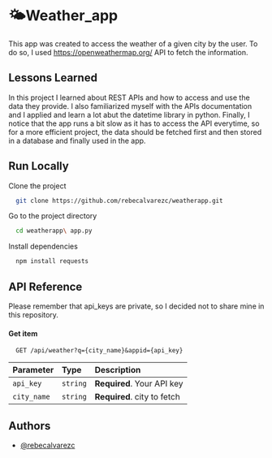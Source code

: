 # 🌤Weather_app
This app was created to access the weather of a given city by the user. To do so, I used https://openweathermap.org/ API to fetch the information.

## Lessons Learned
In this project I learned about REST APIs and how to access and use the data they provide. I also familiarized myself with the APIs documentation and I applied and learn a lot abut the datetime library in python.
Finally, I notice that the app runs a bit slow as it has to access the API everytime, so for a more efficient project, the data should be fetched first and then
stored in a database and finally used in the app.


## Run Locally

Clone the project

```bash
  git clone https://github.com/rebecalvarezc/weatherapp.git
```

Go to the project directory

```bash
  cd weatherapp\ app.py
```

Install dependencies

```bash
  npm install requests
```


## API Reference
Please remember that api_keys are private, so I decided not to share mine in this repository.
#### Get item

```http
  GET /api/weather?q={city_name}&appid={api_key}
```

| Parameter | Type     | Description                |
| :-------- | :------- | :------------------------- |
| `api_key` | `string` | **Required**. Your API key |
|`city_name`| `string` | **Required**. city to fetch|

## Authors

- [@rebecalvarezc](https://github.com/rebecalvarezc)

  
